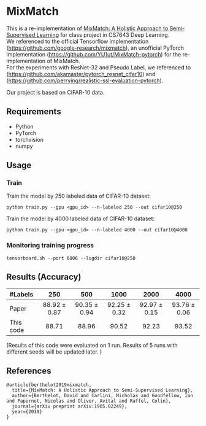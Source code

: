 # MixMatch
This is a re-implementation of [MixMatch: A Holistic Approach to Semi-Supervised Learning](https://arxiv.org/abs/1905.02249) for class project in CS7643 Deep Learning.  
We referenced to the official Tensorflow implementation (https://github.com/google-research/mixmatch), an unofficial PyTorch implementation (https://github.com/YU1ut/MixMatch-pytorch) for the re-implementation of MixMatch.  
For the experiments with ResNet-32 and Pseudo Label, we referenced to (https://github.com/akamaster/pytorch_resnet_cifar10) and (https://github.com/perrying/realistic-ssl-evaluation-pytorch).

Our project is based on CIFAR-10 data.

## Requirements
- Python
- PyTorch
- torchvision
- numpy

## Usage

### Train
Train the model by 250 labeled data of CIFAR-10 dataset:

```
python train.py --gpu <gpu_id> --n-labeled 250 --out cifar10@250
```

Train the model by 4000 labeled data of CIFAR-10 dataset:

```
python train.py --gpu <gpu_id> --n-labeled 4000 --out cifar10@4000
```

### Monitoring training progress
```
tensorboard.sh --port 6006 --logdir cifar10@250
```

## Results (Accuracy)
| #Labels | 250 | 500 | 1000 | 2000| 4000 |
|:---|:---:|:---:|:---:|:---:|:---:|
|Paper | 88.92 ± 0.87 | 90.35 ± 0.94 | 92.25 ± 0.32| 92.97 ± 0.15 |93.76 ± 0.06|
|This code | 88.71 | 88.96 | 90.52 | 92.23 | 93.52 |

(Results of this code were evaluated on 1 run. Results of 5 runs with different seeds will be updated later. )

## References
```
@article{berthelot2019mixmatch,
  title={MixMatch: A Holistic Approach to Semi-Supervised Learning},
  author={Berthelot, David and Carlini, Nicholas and Goodfellow, Ian and Papernot, Nicolas and Oliver, Avital and Raffel, Colin},
  journal={arXiv preprint arXiv:1905.02249},
  year={2019}
}
```
